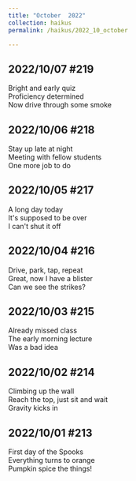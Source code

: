 ```yaml
---
title: "October  2022"
collection: haikus
permalink: /haikus/2022_10_october

---
```

## 2022/10/07 #219
Bright and early quiz \
Proficiency determined \
Now drive through some smoke

## 2022/10/06 #218
Stay up late at night \
Meeting with fellow students \
One more job to do

## 2022/10/05 #217
A long day today \
It's supposed to be over \
I can't shut it off

## 2022/10/04 #216
Drive, park, tap, repeat \
Great, now I have a blister \
Can we see the strikes?

## 2022/10/03 #215
Already missed class \
The early morning lecture \
Was a bad idea

## 2022/10/02 #214
Climbing up the wall \
Reach the top, just sit and wait \
Gravity kicks in

## 2022/10/01 #213
First day of the Spooks \
Everything turns to orange \
Pumpkin spice the things!


<!-- Tana on eesti
vabariigiaastapaev
joogid koigile -->



<!-- Heading 1
======

Heading 2  
======

Heading 3
====== -->
